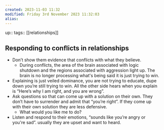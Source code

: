 ```yaml
---
created: 2023-11-03 11:32
modified: Friday 3rd November 2023 11:32:03
alias:
---
```

up::
tags:: [[relationships]]

## Responding to conflicts in relationships

- Don’t show them evidence that conflicts with what they believe.
	- During conflicts, the area of the brain associated with logic shutdown and the regions associated with aggression light up. The brain is no longer processing what's being said it is just trying to win.
- Explaining is just veiled dominance, you are not trying to educate, dupe down you’re still trying to win. All the other side hears when you explain is “Here’s why I am right, and you are wrong”.
- Ask questions so that can come up with a solution on their own. They don’t have to surrender and admit that “you’re right”. If they come up with their own solution they are less defensive.
	- What would you like me to do?
- Listen and respond to their emotions, “sounds like you’re angry or you're sad”. usually they are upset and want to heard.
